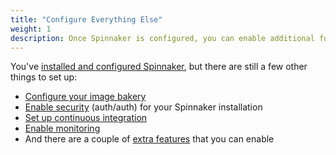```yaml
---
title: "Configure Everything Else"
weight: 1
description: Once Spinnaker is configured, you can enable additional functionality. For example, connect Spinnaker to your continuous integration system.
---
```


You've [installed and configured Spinnaker](/docs/setup/install/), but there are still a few other things to set up:

* [Configure your image bakery](/docs/setup/bakery/)
* [Enable security](/docs/setup/security/) (auth/auth) for your Spinnaker installation
* [Set up continuous integration](/docs/setup/ci/)
* [Enable monitoring](/docs/setup/monitoring/)
* And there are a couple of [extra features](/docs/setup/features/) that you can enable
